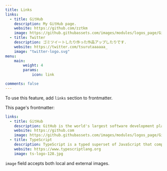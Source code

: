 ```yaml
---
title: Links
links:
  - title: GitHub
    description: My GitHub page.
    website: https://github.com/zztkm
    image: https://github.githubassets.com/images/modules/logos_page/GitHub-Mark.png
  - title: Twitter
    description: ゴミツイートしたり作った作品アップしたりです.
    website: https://twitter.com/tsurutaaaaaa_
    image: "twitter-logo.svg"
menu:
    main: 
        weight: 4
        params:
            icon: link

comments: false
---
```


To use this feature, add `links` section to frontmatter.

This page's frontmatter:

```yaml
links:
  - title: GitHub
    description: GitHub is the world's largest software development platform.
    website: https://github.com
    image: https://github.githubassets.com/images/modules/logos_page/GitHub-Mark.png
  - title: TypeScript
    description: TypeScript is a typed superset of JavaScript that compiles to plain JavaScript.
    website: https://www.typescriptlang.org
    image: ts-logo-128.jpg
```

`image` field accepts both local and external images.